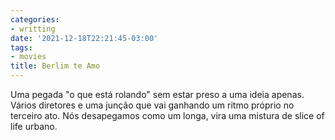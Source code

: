 ```yaml
---
categories:
- writting
date: '2021-12-18T22:21:45-03:00'
tags:
- movies
title: Berlim te Amo
---
```


Uma pegada "o que está rolando" sem estar preso a uma ideia apenas. Vários diretores e uma junção que vai ganhando um ritmo próprio no terceiro ato. Nós desapegamos como um longa, vira uma mistura de slice of life urbano.